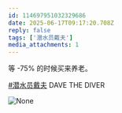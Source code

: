 ```yaml
---
id: 114697951032329686
date: 2025-06-17T09:17:20.708Z
reply: false
tags: ['潜水员戴夫']
media_attachments: 1
---
```


等 -75% 的时候买来养老。

[#潜水员戴夫](https://e5n.cc/tags/%E6%BD%9C%E6%B0%B4%E5%91%98%E6%88%B4%E5%A4%AB) DAVE THE DIVER

![None](https://files.e5n.cc/media_attachments/files/114/697/943/351/215/040/original/4ad389eb2949117b.png)
